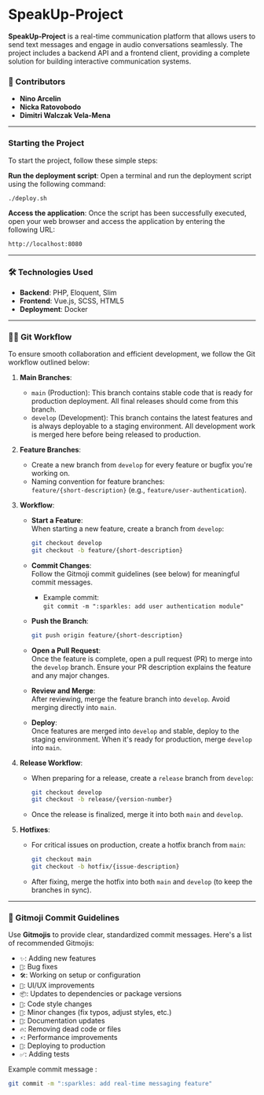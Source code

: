 # SpeakUp-Project

**SpeakUp-Project** is a real-time communication platform that allows users to send text messages and engage in audio conversations seamlessly. The project includes a backend API and a frontend client, providing a complete solution for building interactive communication systems.

### 🚀 Contributors
- **Nino Arcelin**  
- **Nicka Ratovobodo**  
- **Dimitri Walczak Vela-Mena**

---

### Starting the Project

To start the project, follow these simple steps:

**Run the deployment script**: Open a terminal and run the deployment script using the following command:

```bash
./deploy.sh
```

**Access the application**: Once the script has been successfully executed, open your web browser and access the application by entering the following URL:

```bash
http://localhost:8080
```

---


### 🛠️ Technologies Used
- **Backend**: PHP, Eloquent, Slim
- **Frontend**: Vue.js, SCSS, HTML5
- **Deployment**: Docker

---

### 🧑‍💻 Git Workflow

To ensure smooth collaboration and efficient development, we follow the Git workflow outlined below:

1. **Main Branches**:
   - `main` (Production): This branch contains stable code that is ready for production deployment. All final releases should come from this branch.
   - `develop` (Development): This branch contains the latest features and is always deployable to a staging environment. All development work is merged here before being released to production.

2. **Feature Branches**:
   - Create a new branch from `develop` for every feature or bugfix you're working on.
   - Naming convention for feature branches:  
     `feature/{short-description}` (e.g., `feature/user-authentication`).

3. **Workflow**:
   - **Start a Feature**:  
     When starting a new feature, create a branch from `develop`:
     ```bash
     git checkout develop
     git checkout -b feature/{short-description}
     ```
   - **Commit Changes**:  
     Follow the Gitmoji commit guidelines (see below) for meaningful commit messages.
     - Example commit:  
       `git commit -m ":sparkles: add user authentication module"`

   - **Push the Branch**:
     ```bash
     git push origin feature/{short-description}
     ```

   - **Open a Pull Request**:  
     Once the feature is complete, open a pull request (PR) to merge into the `develop` branch. Ensure your PR description explains the feature and any major changes.

   - **Review and Merge**:  
     After reviewing, merge the feature branch into `develop`. Avoid merging directly into `main`.

   - **Deploy**:  
     Once features are merged into `develop` and stable, deploy to the staging environment. When it's ready for production, merge `develop` into `main`.

4. **Release Workflow**:
   - When preparing for a release, create a `release` branch from `develop`:
     ```bash
     git checkout develop
     git checkout -b release/{version-number}
     ```
   - Once the release is finalized, merge it into both `main` and `develop`.

5. **Hotfixes**:
   - For critical issues on production, create a hotfix branch from `main`:
     ```bash
     git checkout main
     git checkout -b hotfix/{issue-description}
     ```
   - After fixing, merge the hotfix into both `main` and `develop` (to keep the branches in sync).

---

### 📜 Gitmoji Commit Guidelines

Use **Gitmojis** to provide clear, standardized commit messages. Here's a list of recommended Gitmojis:

- `✨`: Adding new features
- `🐛`: Bug fixes
- `🛠️`: Working on setup or configuration
- `💄`: UI/UX improvements
- `📦`: Updates to dependencies or package versions
- `🎨`: Code style changes
- `🔧`: Minor changes (fix typos, adjust styles, etc.)
- `📖`: Documentation updates
- `🔥`: Removing dead code or files
- `⚡`: Performance improvements
- `🚀`: Deploying to production
- `✅`: Adding tests

Example commit message :
```bash
git commit -m ":sparkles: add real-time messaging feature"
```
